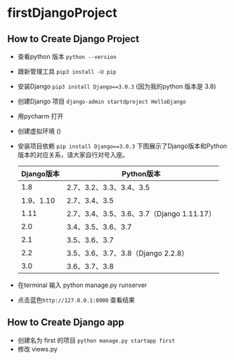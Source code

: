 # firstDjangoProject
## How to Create Django Project
- 查看python 版本 ```python --version```
- 跟新管理工具 ```pip3 install -U pip```
- 安装Django ```pip3 install Django==3.0.3``` (因为我的python 版本是 3.8)
- 创建Django 项目 ```django-admin startdproject HelloDjango```
- 用pycharm 打开 
- 创建虚拟环境 ()
- 安装项目依赖 ```pip install Django==3.0.3```
  下图展示了Django版本和Python版本的对应关系，请大家自行对号入座。

   | Django版本 | Python版本                                |
   | ---------- | ----------------------------------------- |
   | 1.8        | 2.7、3.2、3.3、3.4、3.5                   |
   | 1.9、1.10  | 2.7、3.4、3.5                             |
   | 1.11       | 2.7、3.4、3.5、3.6、3.7（Django 1.11.17） |
   | 2.0        | 3.4、3.5、3.6、3.7                        |
   | 2.1        | 3.5、3.6、3.7                             |
   | 2.2        | 3.5、3.6、3.7、3.8（Django 2.2.8）        |
   | 3.0        | 3.6、3.7、3.8                             |
 - 在terminal 输入 python manage.py runserver
 - 点击蓝色```http://127.0.0.1:8000``` 查看结果
 
 ## How to Create Django app
 - 创建名为 first 的项目 ```python manage.py startapp first```
 - 修改 views.py
